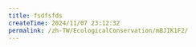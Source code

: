 ```yaml
---
title: fsdfsfds
createTime: 2024/11/07 23:12:32
permalink: /zh-TW/EcologicalConservation/mBJIK1F2/
---
```


